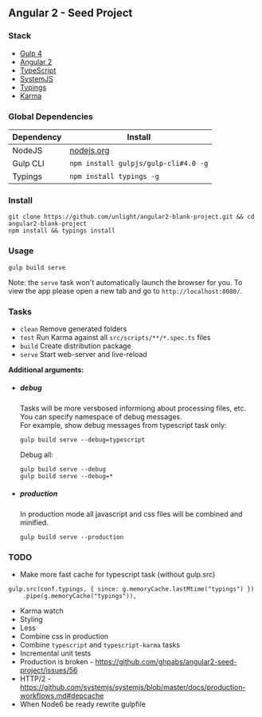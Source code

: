 ## Angular 2 - Seed Project

### Stack
- [Gulp 4](http://gulpjs.com/)
- [Angular 2](https://angular.io/)
- [TypeScript](http://www.typescriptlang.org/)
- [SystemJS](https://github.com/systemjs/systemjs)
- [Typings](https://github.com/typings/typings)
- [Karma](http://karma-runner.github.io/)

### Global Dependencies

| Dependency | Install                               |
| ---------- | ------------------------------------- |
| NodeJS     | [nodejs.org](http://nodejs.org/)        |
| Gulp CLI   | `npm install gulpjs/gulp-cli#4.0 -g`  |
| Typings    | `npm install typings -g`              |

### Install
```
git clone https://github.com/unlight/angular2-blank-project.git && cd angular2-blank-project
npm install && typings install
```

### Usage
```
gulp build serve
```
Note: the `serve` task won't automatically launch the browser for you.
To view the app please open a new tab and go to `http://localhost:8080/`.

### Tasks
- `clean` Remove generated folders
- `test` Run Karma against all `src/scripts/**/*.spec.ts` files
- `build` Create distribution package
- `serve` Start web-server and live-reload

**Additional arguments:**

* ##### debug
  Tasks will be more versbosed informiong about processing files, etc. You can specify namespace of debug messages.  
  For example, show debug messages from typescript task only:
  ```
  gulp build serve --debug=typescript
  ```
  Debug all:
  ```
  gulp build serve --debug
  gulp build serve --debug=*
  ```

* ##### production
  In production mode all javascript and css files will be combined and minified.
  ```
  gulp build serve --production
  ```

### TODO

* Make more fast cache for typescript task (without gulp.src)
```
gulp.src(conf.typings, { since: g.memoryCache.lastMtime("typings") })
	.pipe(g.memoryCache("typings")),
```
* Karma watch
* Styling
* Less
* Combine css in production
* Combine `typescript` and `typescript-karma` tasks
* Incremental unit tests
* Production is broken - https://github.com/ghpabs/angular2-seed-project/issues/56
* HTTP/2 - https://github.com/systemjs/systemjs/blob/master/docs/production-workflows.md#depcache
* When Node6 be ready rewrite gulpfile